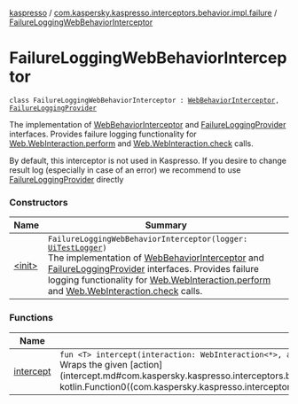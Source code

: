 [kaspresso](../../index.md) / [com.kaspersky.kaspresso.interceptors.behavior.impl.failure](../index.md) / [FailureLoggingWebBehaviorInterceptor](./index.md)

# FailureLoggingWebBehaviorInterceptor

`class FailureLoggingWebBehaviorInterceptor : `[`WebBehaviorInterceptor`](../../com.kaspersky.kaspresso.interceptors.behavior/-web-behavior-interceptor.md)`, `[`FailureLoggingProvider`](../../com.kaspersky.kaspresso.failure/-failure-logging-provider/index.md)

The implementation of [WebBehaviorInterceptor](../../com.kaspersky.kaspresso.interceptors.behavior/-web-behavior-interceptor.md) and [FailureLoggingProvider](../../com.kaspersky.kaspresso.failure/-failure-logging-provider/index.md) interfaces.
Provides failure logging functionality for [Web.WebInteraction.perform](#) and [Web.WebInteraction.check](#) calls.

By default, this interceptor is not used in Kaspresso.
If you desire to change result log (especially in case of an error) we recommend to use [FailureLoggingProvider](../../com.kaspersky.kaspresso.failure/-failure-logging-provider/index.md) directly

### Constructors

| Name | Summary |
|---|---|
| [&lt;init&gt;](-init-.md) | `FailureLoggingWebBehaviorInterceptor(logger: `[`UiTestLogger`](../../com.kaspersky.kaspresso.logger/-ui-test-logger.md)`)`<br>The implementation of [WebBehaviorInterceptor](../../com.kaspersky.kaspresso.interceptors.behavior/-web-behavior-interceptor.md) and [FailureLoggingProvider](../../com.kaspersky.kaspresso.failure/-failure-logging-provider/index.md) interfaces. Provides failure logging functionality for [Web.WebInteraction.perform](#) and [Web.WebInteraction.check](#) calls. |

### Functions

| Name | Summary |
|---|---|
| [intercept](intercept.md) | `fun <T> intercept(interaction: WebInteraction<*>, action: () -> `[`T`](intercept.md#T)`): `[`T`](intercept.md#T)<br>Wraps the given [action](intercept.md#com.kaspersky.kaspresso.interceptors.behavior.impl.failure.FailureLoggingWebBehaviorInterceptor$intercept(androidx.test.espresso.web.sugar.Web.WebInteraction((kotlin.Any)), kotlin.Function0((com.kaspersky.kaspresso.interceptors.behavior.impl.failure.FailureLoggingWebBehaviorInterceptor.intercept.T)))/action) invocation with the failure logging. |
